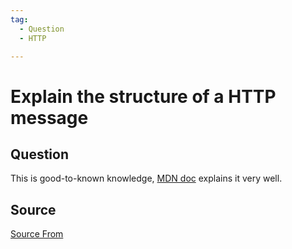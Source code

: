 ```yaml
---
tag:
  - Question
  - HTTP

---
```

  
# Explain the structure of a HTTP message

## Question
This is good-to-known knowledge, [MDN doc](https://developer.mozilla.org/en-US/docs/Web/HTTP/Messages) explains it very well.




##  Source
[Source From](https://bigfrontend.dev/question/http-message-structure)

  